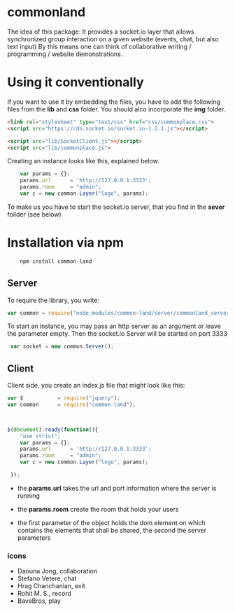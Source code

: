 # commonland

The idea of this package: It provides a socket.io layer that allows synchronized group interaction on a given website (events, chat, but also text input)
By this means one can think of collaborative writing / programming / website demonstrations.

# Using it conventionally

If you want to use it by embedding the files, you have to add the following files from the **lib** and **css** folder. You should alco incorporate the **img** folder.


```html
<link rel="stylesheet" type="text/css" href="css/commonplace.css">
<script src="https://cdn.socket.io/socket.io-1.2.1.js"></script>

<script src="lib/SocketClient.js"></script>
<script src="lib/commonplace.js">
```
Creating an instance looks like this, explained below.

```javascript
    var params = {};
    params.url      = 'http://127.0.0.1:3333';
    params.room     = "admin";
    var c = new common.Layer("logo", params);
```
To make us you have to start the socket.io server, that you find in the **sever** foilder (see below)


# Installation via npm

```javascript
	npm install common-land
```

## Server

To require the library, you write:

```javascript
var common = require("node_modules/common-land/server/commonland_server.js");
```

To start an instance, you may pass an http server as an argument or leave the parameter empty.
Then the socket.io Server will be started on port 3333


```javascript
 var socket = new common.Server();   
```


## Client

Client side, you create an index.js file that might look like this:

```javascript
var $           = require("jquery");
var common      = require("common-land");



$(document).ready(function(){
    "use strict";
    var params = {};
    params.url      = 'http://127.0.0.1:3333';
    params.room     = "admin";
    var c = new common.Layer("logo", params);

 });
```

- the **params.url** 	takes the url and port information where the server is running
- the **params.room**   create the room that holds your users
 
- the first parameter of the object holds the dom element on which contains the elements that shall be shared, the second the server parameters


### icons

- Daouna Jong, collaboration
- Stefano Vetere, chat
- Hrag Chanchanian, exit
- Rohit M. S., record
- BaveBros, play